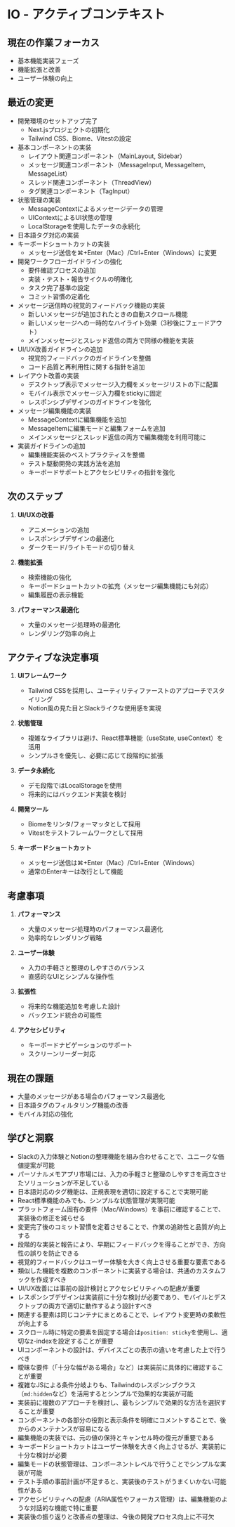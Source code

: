 # IO - アクティブコンテキスト

## 現在の作業フォーカス

- 基本機能実装フェーズ
- 機能拡張と改善
- ユーザー体験の向上

## 最近の変更

- 開発環境のセットアップ完了
  - Next.jsプロジェクトの初期化
  - Tailwind CSS、Biome、Vitestの設定
- 基本コンポーネントの実装
  - レイアウト関連コンポーネント（MainLayout, Sidebar）
  - メッセージ関連コンポーネント（MessageInput, MessageItem, MessageList）
  - スレッド関連コンポーネント（ThreadView）
  - タグ関連コンポーネント（TagInput）
- 状態管理の実装
  - MessageContextによるメッセージデータの管理
  - UIContextによるUI状態の管理
  - LocalStorageを使用したデータの永続化
- 日本語タグ対応の実装
- キーボードショートカットの実装
  - メッセージ送信を⌘+Enter（Mac）/Ctrl+Enter（Windows）に変更
- 開発ワークフローガイドラインの強化
  - 要件確認プロセスの追加
  - 実装・テスト・報告サイクルの明確化
  - タスク完了基準の設定
  - コミット習慣の定着化
- メッセージ送信時の視覚的フィードバック機能の実装
  - 新しいメッセージが追加されたときの自動スクロール機能
  - 新しいメッセージへの一時的なハイライト効果（3秒後にフェードアウト）
  - メインメッセージとスレッド返信の両方で同様の機能を実装
- UI/UX改善ガイドラインの追加
  - 視覚的フィードバックのガイドラインを整備
  - コード品質と再利用性に関する指針を追加
- レイアウト改善の実装
  - デスクトップ表示でメッセージ入力欄をメッセージリストの下に配置
  - モバイル表示でメッセージ入力欄をstickyに固定
  - レスポンシブデザインのガイドラインを強化
- メッセージ編集機能の実装
  - MessageContextに編集機能を追加
  - MessageItemに編集モードと編集フォームを追加
  - メインメッセージとスレッド返信の両方で編集機能を利用可能に
- 実装ガイドラインの追加
  - 編集機能実装のベストプラクティスを整備
  - テスト駆動開発の実践方法を追加
  - キーボードサポートとアクセシビリティの指針を強化

## 次のステップ

1. **UI/UXの改善**
   - アニメーションの追加
   - レスポンシブデザインの最適化
   - ダークモード/ライトモードの切り替え

2. **機能拡張**
   - 検索機能の強化
   - キーボードショートカットの拡充（メッセージ編集機能にも対応）
   - 編集履歴の表示機能

3. **パフォーマンス最適化**
   - 大量のメッセージ処理時の最適化
   - レンダリング効率の向上

## アクティブな決定事項

1. **UIフレームワーク**
   - Tailwind CSSを採用し、ユーティリティファーストのアプローチでスタイリング
   - Notion風の見た目とSlackライクな使用感を実現

2. **状態管理**
   - 複雑なライブラリは避け、React標準機能（useState, useContext）を活用
   - シンプルさを優先し、必要に応じて段階的に拡張

3. **データ永続化**
   - デモ段階ではLocalStorageを使用
   - 将来的にはバックエンド実装を検討

4. **開発ツール**
   - Biomeをリンタ/フォーマッタとして採用
   - Vitestをテストフレームワークとして採用

5. **キーボードショートカット**
   - メッセージ送信は⌘+Enter（Mac）/Ctrl+Enter（Windows）
   - 通常のEnterキーは改行として機能

## 考慮事項

1. **パフォーマンス**
   - 大量のメッセージ処理時のパフォーマンス最適化
   - 効率的なレンダリング戦略

2. **ユーザー体験**
   - 入力の手軽さと整理のしやすさのバランス
   - 直感的なUIとシンプルな操作性

3. **拡張性**
   - 将来的な機能追加を考慮した設計
   - バックエンド統合の可能性

4. **アクセシビリティ**
   - キーボードナビゲーションのサポート
   - スクリーンリーダー対応

## 現在の課題

- 大量のメッセージがある場合のパフォーマンス最適化
- 日本語タグのフィルタリング機能の改善
- モバイル対応の強化

## 学びと洞察

- Slackの入力体験とNotionの整理機能を組み合わせることで、ユニークな価値提案が可能
- パーソナルメモアプリ市場には、入力の手軽さと整理のしやすさを両立させたソリューションが不足している
- 日本語対応のタグ機能は、正規表現を適切に設定することで実現可能
- React標準機能のみでも、シンプルな状態管理が実現可能
- プラットフォーム固有の要件（Mac/Windows）を事前に確認することで、実装後の修正を減らせる
- 変更完了後のコミット習慣を定着させることで、作業の追跡性と品質が向上する
- 段階的な実装と報告により、早期にフィードバックを得ることができ、方向性の誤りを防止できる
- 視覚的フィードバックはユーザー体験を大きく向上させる重要な要素である
- 類似した機能を複数のコンポーネントに実装する場合は、共通のカスタムフックを作成すべき
- UI/UX改善には事前の設計検討とアクセシビリティへの配慮が重要
- レスポンシブデザインは実装前に十分な検討が必要であり、モバイルとデスクトップの両方で適切に動作するよう設計すべき
- 関連する要素は同じコンテナにまとめることで、レイアウト変更時の柔軟性が向上する
- スクロール時に特定の要素を固定する場合は`position: sticky`を使用し、適切なz-indexを設定することが重要
- UIコンポーネントの設計は、デバイスごとの表示の違いを考慮した上で行うべき
- 曖昧な要件（「十分な幅がある場合」など）は実装前に具体的に確認することが重要
- 複雑なJSによる条件分岐よりも、Tailwindのレスポンシブクラス（`md:hidden`など）を活用するとシンプルで効果的な実装が可能
- 実装前に複数のアプローチを検討し、最もシンプルで効果的な方法を選択することが重要
- コンポーネントの各部分の役割と表示条件を明確にコメントすることで、後からのメンテナンスが容易になる
- 編集機能の実装では、元の値の保持とキャンセル時の復元が重要である
- キーボードショートカットはユーザー体験を大きく向上させるが、実装前に十分な検討が必要
- 編集モードの状態管理は、コンポーネントレベルで行うことでシンプルな実装が可能
- テスト手順の事前計画が不足すると、実装後のテストがうまくいかない可能性がある
- アクセシビリティへの配慮（ARIA属性やフォーカス管理）は、編集機能のような対話的な機能で特に重要
- 実装後の振り返りと改善点の整理は、今後の開発プロセス向上に不可欠
